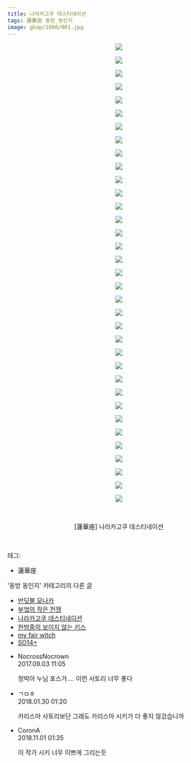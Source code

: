 ```yaml
---
title: 나라카고쿠 데스티네이션
tags: 蓮華座 동방_동인지
image: ghap/1066/001.jpg
---
```

<div class="article">
<p style="text-align: center; clear: none; float: none;"><img src="{{ site.nasurl }}/ghap/1066/001.jpg"/></p>
<p style="text-align: center; clear: none; float: none;"><img src="{{ site.nasurl }}/ghap/1066/002.jpg"/></p>
<p style="text-align: center; clear: none; float: none;"><img src="{{ site.nasurl }}/ghap/1066/003.jpg"/></p>
<p style="text-align: center; clear: none; float: none;"><img src="{{ site.nasurl }}/ghap/1066/004.jpg"/></p>
<p style="text-align: center; clear: none; float: none;"><img src="{{ site.nasurl }}/ghap/1066/005.jpg"/></p>
<p style="text-align: center; clear: none; float: none;"><img src="{{ site.nasurl }}/ghap/1066/006.jpg"/></p>
<p style="text-align: center; clear: none; float: none;"><img src="{{ site.nasurl }}/ghap/1066/007.jpg"/></p>
<p style="text-align: center; clear: none; float: none;"><img src="{{ site.nasurl }}/ghap/1066/008.jpg"/></p>
<p style="text-align: center; clear: none; float: none;"><img src="{{ site.nasurl }}/ghap/1066/009.jpg"/></p>
<p style="text-align: center; clear: none; float: none;"><img src="{{ site.nasurl }}/ghap/1066/010.jpg"/></p>
<p style="text-align: center; clear: none; float: none;"><img src="{{ site.nasurl }}/ghap/1066/011.jpg"/></p>
<p style="text-align: center; clear: none; float: none;"><img src="{{ site.nasurl }}/ghap/1066/012.jpg"/></p>
<p style="text-align: center; clear: none; float: none;"><img src="{{ site.nasurl }}/ghap/1066/013.jpg"/></p>
<p style="text-align: center; clear: none; float: none;"><img src="{{ site.nasurl }}/ghap/1066/014.jpg"/></p>
<p style="text-align: center; clear: none; float: none;"><img src="{{ site.nasurl }}/ghap/1066/015.jpg"/></p>
<p style="text-align: center; clear: none; float: none;"><img src="{{ site.nasurl }}/ghap/1066/016.jpg"/></p>
<p style="text-align: center; clear: none; float: none;"><img src="{{ site.nasurl }}/ghap/1066/017.jpg"/></p>
<p style="text-align: center; clear: none; float: none;"><img src="{{ site.nasurl }}/ghap/1066/018.jpg"/></p>
<p style="text-align: center; clear: none; float: none;"><img src="{{ site.nasurl }}/ghap/1066/019.jpg"/></p>
<p style="text-align: center; clear: none; float: none;"><img src="{{ site.nasurl }}/ghap/1066/020.jpg"/></p>
<p style="text-align: center; clear: none; float: none;"><img src="{{ site.nasurl }}/ghap/1066/021.jpg"/></p>
<p style="text-align: center; clear: none; float: none;"><img src="{{ site.nasurl }}/ghap/1066/022.jpg"/></p>
<p style="text-align: center; clear: none; float: none;"><img src="{{ site.nasurl }}/ghap/1066/023.jpg"/></p>
<p style="text-align: center; clear: none; float: none;"><img src="{{ site.nasurl }}/ghap/1066/024.jpg"/></p>
<p style="text-align: center; clear: none; float: none;"><img src="{{ site.nasurl }}/ghap/1066/025.jpg"/></p>
<p style="text-align: center; clear: none; float: none;"><img src="{{ site.nasurl }}/ghap/1066/026.jpg"/></p>
<p style="text-align: center; clear: none; float: none;"><img src="{{ site.nasurl }}/ghap/1066/027.jpg"/></p>
<p style="text-align: center; clear: none; float: none;"><img src="{{ site.nasurl }}/ghap/1066/028.jpg"/></p>
<p style="text-align: center; clear: none; float: none;"><img src="{{ site.nasurl }}/ghap/1066/029.jpg"/></p>
<p style="text-align: center; clear: none; float: none;"><img src="{{ site.nasurl }}/ghap/1066/030.jpg"/></p>
<p style="text-align: center; clear: none; float: none;"><img src="{{ site.nasurl }}/ghap/1066/031.jpg"/></p>
<p style="text-align: center; clear: none; float: none;"><img src="{{ site.nasurl }}/ghap/1066/032.jpg"/></p>
<p style="text-align: center; clear: none; float: none;"><img src="{{ site.nasurl }}/ghap/1066/033.jpg"/></p>
<p style="text-align: center; clear: none; float: none;"><img src="{{ site.nasurl }}/ghap/1066/034.jpg"/></p>
<p style="text-align: center; clear: none; float: none;"><img src="{{ site.nasurl }}/ghap/1066/035.jpg"/></p>
<p style="text-align: center; clear: none; float: none;"><br/></p>
<p style="text-align: center; clear: none; float: none;">[蓮華座] 나라카고쿠 데스티네이션</p>
<p><br/></p>
</div><div class="tagTrail">
<p>태그: </p>
<ul>
<li>蓮華座</li>
</ul>
</div><div class="another">
<p>'동방 동인지' 카테고리의 다른 글</p>
<ul>
<li><a href="/2016-07-24-ghap_1069">반딧불 모나카</a></li>
<li><a href="/2016-07-24-ghap_1068">부엌의 작은 전쟁</a></li>
<li><a href="/2016-07-24-ghap_1066">나라카고쿠 데스티네이션</a></li>
<li><a href="/2016-07-24-ghap_1065">한밤중의 보이지 않는 키스</a></li>
<li><a href="/2016-07-24-ghap_1064">my fair witch</a></li>
<li><a href="/2016-07-24-ghap_1063">SO14+</a></li>
</ul>
</div><div class="cb_module cb_fluid">
<div class="cb_wrt cb_profile">
<div class="comment">
<ul>
<li class="cb_thumb_off" id="comment15075061">
<div class="cb_comment_area">
<div class="cb_info_area">
<div class="cb_section">
<span class="cb_nick_name">NocrossNocrown</span>
</div>
<div class="cb_section">
<span class="cb_date">2017.09.03 11:05 </span>
</div>
</div>
<div class="cb_dsc_comment">
<p class="cb_dsc">
											정박아 누님 포스가.... 이런 사토리 너무 좋다<br/>
</p>
</div>
</div></li>
<li class="cb_thumb_off" id="comment15186752">
<div class="cb_comment_area">
<div class="cb_info_area">
<div class="cb_section">
<span class="cb_nick_name">ㄱㅁㅎ</span>
</div>
<div class="cb_section">
<span class="cb_date">2018.01.30 01:20 </span>
</div>
</div>
<div class="cb_dsc_comment">
<p class="cb_dsc">
											카리스마 사토리보단 그래도 카리스마 시키가 더 좋지 않겄습니까
										</p>
</div>
</div></li>
<li class="cb_thumb_off" id="comment15365872">
<div class="cb_comment_area">
<div class="cb_info_area">
<div class="cb_section">
<span class="cb_nick_name">CoronA</span>
</div>
<div class="cb_section">
<span class="cb_date">2018.11.01 01:35 </span>
</div>
</div>
<div class="cb_dsc_comment">
<p class="cb_dsc">
											이 작가 시키 너무 이쁘게 그리는듯
										</p>
</div>
</div></li>
</ul>
</div>
</div><!-- commentList close -->
</div>